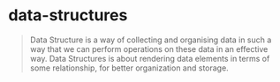 # data-structures
>Data Structure is a way of collecting and organising data in such a way that we can perform operations on these data in an effective way. Data Structures is about rendering data elements in terms of some relationship, for better organization and storage.
